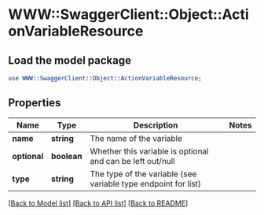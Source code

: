 # WWW::SwaggerClient::Object::ActionVariableResource

## Load the model package
```perl
use WWW::SwaggerClient::Object::ActionVariableResource;
```

## Properties
Name | Type | Description | Notes
------------ | ------------- | ------------- | -------------
**name** | **string** | The name of the variable | 
**optional** | **boolean** | Whether this variable is optional and can be left out/null | 
**type** | **string** | The type of the variable (see variable type endpoint for list) | 

[[Back to Model list]](../README.md#documentation-for-models) [[Back to API list]](../README.md#documentation-for-api-endpoints) [[Back to README]](../README.md)


